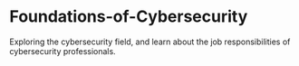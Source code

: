 # Foundations-of-Cybersecurity
Exploring the cybersecurity field, and learn about the job responsibilities of cybersecurity professionals.
